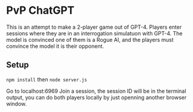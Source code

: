 # PvP ChatGPT
This is an attempt to make a 2-player game out of GPT-4. Players enter sessions where they are in an interrogation simulatuon with GPT-4. The model is convinced one of them is a Rogue AI, and the players must convince the model it is their opponent.


## Setup

`npm install`
then
`node server.js`

Go to localhost:6969
Join a session, the session ID will be in the terminal output, you can do both players locally by just openning another browser window.